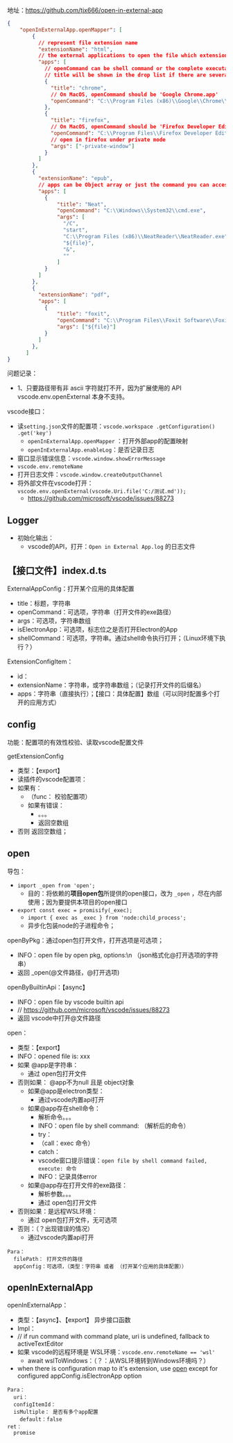 地址：https://github.com/tjx666/open-in-external-app


```json
{
    "openInExternalApp.openMapper": [
        {
          // represent file extension name
          "extensionName": "html",
          // the external applications to open the file which extension name is html
          "apps": [
            // openCommand can be shell command or the complete executable application path
            // title will be shown in the drop list if there are several apps
            {
              "title": "chrome",
              // On MacOS, openCommand should be 'Google Chrome.app'
              "openCommand": "C:\\Program Files (x86)\\Google\\Chrome\\Application\\chrome.exe"
            },
            {
              "title": "firefox",
              // On MacOS, openCommand should be 'Firefox Developer Edition.app'
              "openCommand": "C:\\Program Files\\Firefox Developer Edition\\firefox.exe",
              // open in firefox under private mode
              "args": ["-private-window"]
            }
          ]
        },
        {
          "extensionName": "epub",
          // apps can be Object array or just the command you can access from shell
          "apps": [
            {
                "title": "Neat", 
                "openCommand": "C:\\Windows\\System32\\cmd.exe",
                "args": [
                  "/C",
                  "start",
                  "C:\\Program Files (x86)\\NeatReader\\NeatReader.exe",
                  "${file}",
                  "&",
                  ""
                ]
            }
          ]
        },
        {
          "extensionName": "pdf",
          "apps": [
            {
                "title": "foxit",
                "openCommand": "C:\\Program Files\\Foxit Software\\Foxit PDF Reader\\FoxitPDFReader.exe",
                "args": ["${file}"]
            }
          ]
        },
      ]
}
```



问题记录：

- 1、只要路径带有非 ascii 字符就打不开，因为扩展使用的 API vscode.env.openExternal 本身不支持。

vscode接口：

- 读`setting.json`文件的配置项：`vscode.workspace .getConfiguration() .get('key')`
  - `openInExternalApp.openMapper` ：打开外部app的配置映射
  - `openInExternalApp.enableLog`：是否记录日志
- 窗口显示错误信息：`vscode.window.showErrorMessage`
- `vscode.env.remoteName`
- 打开日志文件：`vscode.window.createOutputChannel`
- 将外部文件在vscode打开：`vscode.env.openExternal(vscode.Uri.file('C:/测试.md'));`
  -  https://github.com/microsoft/vscode/issues/88273




## Logger

- 初始化输出：
  - vscode的API，打开：`Open in External App.log` 的日志文件



## 【接口文件】index.d.ts



ExternalAppConfig：打开某个应用的具体配置

- title：标题，字符串
- openCommand：可选项，字符串（打开文件的exe路径）
- args：可选项，字符串数组
- isElectronApp：可选项，标志位之是否打开Electron的App
- shellCommand：可选项，字符串。通过shell命令执行打开；（Linux环境下执行？）

ExtensionConfigItem：

- id：
- extensionName：字符串，或字符串数组；（记录打开文件的后缀名）
- apps：字符串（直接执行）；【接口：具体配置】数组（可以同时配置多个打开的应用方式）



## config

功能：配置项的有效性校验、读取vscode配置文件



getExtensionConfig

- 类型：【export】
- 读插件的vscode配置项：
- 如果有：
  - （func： 校验配置项）
  - 如果有错误：
    - 。。。
    - 返回空数组 
- 否则 返回空数组；



## open

导包：

- `import _open from 'open';`
  - 目的：将依赖的**项目open包**所提供的open接口，改为 `_open` ，尽在内部使用；因为要提供本项目的open接口
- `export const exec = promisify(_exec);`
  - `import { exec as _exec } from 'node:child_process';`
  - 异步化包装node的子进程命令；

openByPkg：通过open包打开文件，打开选项是可选项；

- INFO：open file by open pkg, options:\n （json格式化@打开选项的字符串）
- 返回 _open(@文件路径，@打开选项)

openByBuiltinApi：【async】

- INFO：open file by vscode builtin api
- // https://github.com/microsoft/vscode/issues/88273
- 返回 vscode中打开@文件路径

open：

- 类型：【export】
- INFO：opened file is: xxx
- 如果 @app是字符串：
  - 通过 open包打开文件
- 否则如果： @app不为null 且是 object对象
  - 如果@app是electron类型：
    - 通过vscode内置api打开
  - 如果@app存在shell命令：
    - 解析命令。。。
    - INFO：open file by shell command: （解析后的命令）
    - try：
    - （call：exec 命令）
    - catch：
    - vscode窗口提示错误：`open file by shell command failed, execute: 命令`
    - INFO：记录具体error
  - 如果@app存在打开文件的exe路径：
    - 解析参数。。。
    - 通过 open包打开文件
- 否则如果：是远程WSL环境：
  - 通过 open包打开文件，无可选项
- 否则：（？出现错误的情况）
  - 通过vscode内置api打开

```
Para：
  filePath： 打开文件的路径
  appConfig：可选项，（类型：字符串 或者 （打开某个应用的具体配置））
```



## openInExternalApp



openInExternalApp：

- 类型：【async】、【export】 异步接口函数
- Impl：
- // if run command with command plate, uri is undefined, fallback to activeTextEditor
- 如果 vscode的远程环境是 WSL环境：`vscode.env.remoteName == 'wsl'`
  - await wslToWindows：（？：从WSL环境转到Windows环境吗？）
- when there is configuration map to it's extension, use [open](https://github.com/sindresorhus/open) except for configured appConfig.isElectronApp option

```
Para：
  uri：
  configItemId：
  isMultiple： 是否有多个app配置
    default：false
ret：
  promise
```













